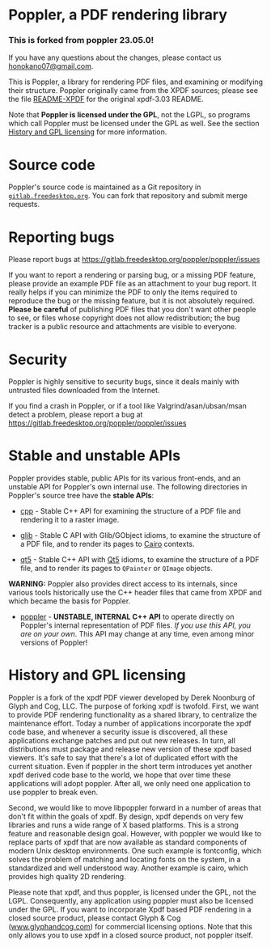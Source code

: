 Poppler, a PDF rendering library
================================

### This is forked from poppler 23.05.0!
If you have any questions about the changes, please contact us <honokano07@gmail.com>.

This is Poppler, a library for rendering PDF files, and examining or
modifying their structure.  Poppler originally came from the XPDF
sources; please see the file [README-XPDF](README-XPDF) for the
original xpdf-3.03 README.

Note that **Poppler is licensed under the GPL**, not the LGPL, so
programs which call Poppler must be licensed under the GPL as well.
See the section [History and GPL
licensing](#history-and-gpl-licensing) for more information.

# Source code

Poppler's source code is maintained as a Git repository in
[`gitlab.freedesktop.org`][gitlab].  You can fork that repository and
submit merge requests.

[gitlab]: https://gitlab.freedesktop.org/poppler/poppler

# Reporting bugs

Please report bugs at
https://gitlab.freedesktop.org/poppler/poppler/issues

If you want to report a rendering or parsing bug, or a missing PDF
feature, please provide an example PDF file as an attachment to your
bug report.  It really helps if you can minimize the PDF to only the
items required to reproduce the bug or the missing feature, but it is
not absolutely required.  **Please be careful** of publishing PDF
files that you don't want other people to see, or files whose
copyright does not allow redistribution; the bug tracker is a public
resource and attachments are visible to everyone.

# Security

Poppler is highly sensitive to security bugs, since it deals mainly
with untrusted files downloaded from the Internet.

If you find a crash in Poppler, or if a tool like
Valgrind/asan/ubsan/msan detect a problem, please report a bug at
https://gitlab.freedesktop.org/poppler/poppler/issues

# Stable and unstable APIs

Poppler provides stable, public APIs for its various front-ends, and
an unstable API for Poppler's own internal use.  The following
directories in Poppler's source tree have the **stable APIs**:

* [cpp](cpp) - Stable C++ API for examining the structure of a PDF
  file and rendering it to a raster image.

* [glib](glib) - Stable C API with Glib/GObject idioms, to examine the
  structure of a PDF file, and to render its pages to [Cairo]
  contexts.

* [qt5](qt5) - Stable C++ API with [Qt5] idioms, to examine the
  structure of a PDF file, and to render its pages to `QPainter` or
  `QImage` objects.

**WARNING:** Poppler also provides direct access to its internals,
since various tools historically use the C++ header files that came
from XPDF and which became the basis for Poppler.

* [poppler](poppler) - **UNSTABLE, INTERNAL C++ API** to operate
  directly on Poppler's internal representation of PDF files.  *If you
  use this API, you are on your own*.  This API may change at any
  time, even among minor versions of Poppler!

[Cairo]: https://www.cairographics.org/
[Qt5]: https://www.qt.io/

# History and GPL licensing

Poppler is a fork of the xpdf PDF viewer developed by Derek Noonburg
of Glyph and Cog, LLC.  The purpose of forking xpdf is twofold.
First, we want to provide PDF rendering functionality as a shared
library, to centralize the maintenance effort.  Today a number of
applications incorporate the xpdf code base, and whenever a security
issue is discovered, all these applications exchange patches and put
out new releases.  In turn, all distributions must package and release
new version of these xpdf based viewers.  It's safe to say that
there's a lot of duplicated effort with the current situation.  Even if
poppler in the short term introduces yet another xpdf derived code
base to the world, we hope that over time these applications will
adopt poppler.  After all, we only need one application to use poppler
to break even.

Second, we would like to move libpoppler forward in a number of areas
that don't fit within the goals of xpdf.  By design, xpdf depends on
very few libraries and runs a wide range of X based platforms.  This
is a strong feature and reasonable design goal.  However, with poppler
we would like to replace parts of xpdf that are now available as
standard components of modern Unix desktop environments.  One such
example is fontconfig, which solves the problem of matching and
locating fonts on the system, in a standardized and well understood
way.  Another example is cairo, which provides high quality 2D
rendering.

Please note that xpdf, and thus poppler, is licensed under the GPL,
not the LGPL.  Consequently, any application using poppler must also
be licensed under the GPL.  If you want to incorporate Xpdf based PDF
rendering in a closed source product, please contact Glyph & Cog
(www.glyphandcog.com) for commercial licensing options. Note that
this only allows you to use xpdf in a closed source product,
not poppler itself.
